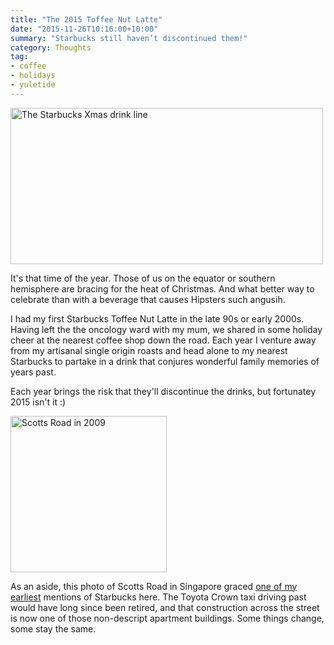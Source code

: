 ```yaml
---
title: "The 2015 Toffee Nut Latte"
date: "2015-11-26T10:16:00+10:00"
summary: "Starbucks still haven’t discontinued them!"
category: Thoughts
tag:
- coffee
- holidays
- yuletide
---
```

<p><img src="https://rubenerd.com/files/2015/starbucksxmas2015.jpg" alt="The Starbucks Xmas drink line" style="width:500px; height:250px;" /></p>

It's that time of the year. Those of us on the equator or southern hemisphere are bracing for the heat of Christmas. And what better way to celebrate than with a beverage that causes Hipsters such angusih.

I had my first Starbucks Toffee Nut Latte in the late 90s or early 2000s. Having left the the oncology ward with my mum, we shared in some holiday cheer at the nearest coffee shop down the road. Each year I venture away from my artisanal single origin roasts and head alone to my nearest Starbucks to partake in a drink that conjures wonderful family memories of years past.

Each year brings the risk that they'll discontinue the drinks, but fortunatey 2015 isn't it :)

<p><img src="https://rubenerd.com/files/uploads/photo.starbucks.singapore.jpg" alt="Scotts Road in 2009" style="width:250px;" /></p>

As an aside, this photo of Scotts Road in Singapore graced <a href="https://rubenerd.com/p3818/">one of my earliest</a> mentions of Starbucks here. The Toyota Crown taxi driving past would have long since been retired, and that construction across the street is now one of those non-descript apartment buildings. Some things change, some stay the same.


